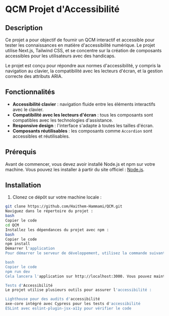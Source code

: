 # QCM Projet d'Accessibilité

## Description

Ce projet a pour objectif de fournir un QCM interactif et accessible pour tester les connaissances en matière d'accessibilité numérique. Le projet utilise Next.js, Tailwind CSS, et se concentre sur la création de composants accessibles pour les utilisateurs avec des handicaps.

Le projet est conçu pour répondre aux normes d'accessibilité, y compris la navigation au clavier, la compatibilité avec les lecteurs d'écran, et la gestion correcte des attributs ARIA.

## Fonctionnalités

- **Accessibilité clavier** : navigation fluide entre les éléments interactifs avec le clavier.
- **Compatibilité avec les lecteurs d'écran** : tous les composants sont compatibles avec les technologies d'assistance.
- **Responsive design** : l'interface s'adapte à toutes les tailles d'écran.
- **Composants réutilisables** : les composants comme `Accordion` sont accessibles et réutilisables.

## Prérequis

Avant de commencer, vous devez avoir installé Node.js et npm sur votre machine. Vous pouvez les installer à partir du site officiel : [Node.js](https://nodejs.org/).

## Installation

1. Clonez ce dépôt sur votre machine locale :

```bash
git clone https://github.com/Haithem-Hammami/QCM.git
Naviguez dans le répertoire du projet :
bash
Copier le code
cd QCM
Installez les dépendances du projet avec npm :
bash
Copier le code
npm install
Démarrer l'application
Pour démarrer le serveur de développement, utilisez la commande suivante :

bash
Copier le code
npm run dev
Cela lancera l'application sur http://localhost:3000. Vous pouvez maintenant tester l'application localement.

Tests d'Accessibilité
Le projet utilise plusieurs outils pour assurer l'accessibilité :

Lighthouse pour des audits d'accessibilité
axe-core intégré avec Cypress pour les tests d'accessibilité
ESLint avec eslint-plugin-jsx-a11y pour vérifier le code
